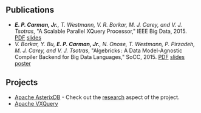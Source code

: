 ## Publications

- _**E. P. Carman, Jr.**, T. Westmann, V. R. Borkar, M. J. Carey, and V. J. Tsotras_, "A Scalable Parallel XQuery Processor," IEEE Big Data, 2015. [PDF](http://ieeexplore.ieee.org/xpls/abs_all.jsp?arnumber=7363753&tag=1) [slides](https://docs.google.com/presentation/d/15SsEcewp7iufQrdGVjwiF-E9Dt6y_A15AhMEXfxjxHg/edit?usp=sharing)
- _V. Borkar, Y. Bu, **E. P. Carman, Jr.**, N. Onose, T. Westmann, P. Pirzadeh, M. J. Carey, and V. J. Tsotras_, "Algebricks : A Data Model-Agnostic Compiler Backend for Big Data Languages," SoCC, 2015. [PDF](http://sigmod.github.io/papers/socc15-final153.pdf) [slides](https://docs.google.com/presentation/d/1IuH463wayKnsJ6olRtU2Fg_e_aJ-46x7ZOCR4BDlguI/edit?usp=sharing) [poster](https://docs.google.com/presentation/d/1-Ot_UodSL0Gk5svPVIQsD3wi6Gv_O9O8hOFeot8Who8/edit?usp=sharing)

## Projects

- [Apache AsterixDB](https://asterixdb.apache.org/) - Check out the [research](http://asterixdb.ics.uci.edu/) aspect of the project.
- [Apache VXQuery](https://vxquery.apache.org/)
